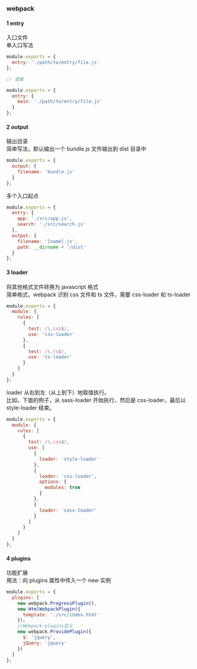 ### webpack

#### 1 entry

入口文件  
单入口写法

```js
module.exports = {
  entry: './path/to/entry/file.js'
};

// 或者

module.exports = {
  entry: {
    main: './path/to/entry/file.js'
  }
};
```

#### 2 output

输出目录  
简单写法，默认输出一个 bundle.js 文件输出到 dist 目录中

```js
module.exports = {
  output: {
    filename: 'bundle.js'
  }
};
```

多个入口起点

```js
module.exports = {
  entry: {
    app: './src/app.js',
    search: './src/search.js'
  },
  output: {
    filename: '[name].js',
    path: __dirname + '/dist'
  }
};
```

#### 3 loader

将其他格式文件转换为 javascript 格式  
简单格式，webpack 识别 css 文件和 ts 文件，需要 css-loader 和 ts-loader

```js
module.exports = {
  module: {
    rules: [
      {
        test: /\.css$/,
        use: 'css-loader'
      },
      {
        test: /\.ts$/,
        use: 'ts-loader'
      }
    ]
  }
};
```

loader 从右到左（从上到下）地取值执行。  
比如，下面的例子，从 sass-loader 开始执行，然后是 css-loader，最后以 style-loader 结束。

```js
module.exports = {
  module: {
    rules: [
      {
        test: /\.css$/,
        use: [
          {
            loader: 'style-loader'
          },
          {
            loader: 'css-loader',
            options: {
              modules: true
            }
          },
          {
            loader: 'sass-loader'
          }
        ]
      }
    ]
  }
};
```

#### 4 plugins

功能扩展  
用法：向 plugins 属性中传入一个 new 实例

```js
module.exports = {
  plugins: [
    new webpack.ProgressPlugin(),
    new HtmlWebpackPlugin({
      template: './src/index.html'
    })，
    //Webpack plugins定义
    new webpack.ProvidePlugin({
      $: 'jquery',
      jQuery: 'jquery'
    })
  ]
};
```
